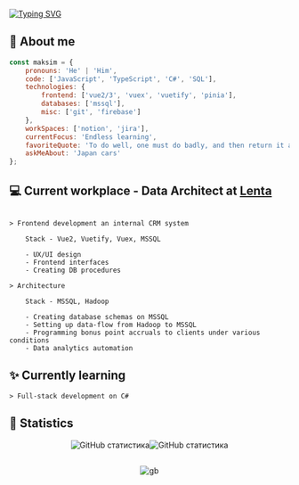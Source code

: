 
[![Typing SVG](https://readme-typing-svg.demolab.com?font=Fira+Code&size=40&pause=5000&random=false&width=1000&height=70&lines=Hi%2C+my+name+is+Maksim)](https://git.io/typing-svg)

## :safety_vest: About me
```javascript
const maksim = {
    pronouns: 'He' | 'Him',
    code: ['JavaScript', 'TypeScript', 'C#', 'SQL'],
    technologies: {
        frontend: ['vue2/3', 'vuex', 'vuetify', 'pinia'],
        databases: ['mssql'],
        misc: ['git', 'firebase']
    },
    workSpaces: ['notion', 'jira'],
    currentFocus: 'Endless learning',
    favoriteQuote: 'To do well, one must do badly, and then return it as it was',
    askMeAbout: 'Japan cars'
};
```
## 💻 Current workplace - Data Architect at [Lenta](https://lenta.com/)

```

> Frontend development an internal CRM system

    Stack - Vue2, Vuetify, Vuex, MSSQL

    - UX/UI design
    - Frontend interfaces
    - Creating DB procedures

> Architecture

    Stack - MSSQL, Hadoop

    - Creating database schemas on MSSQL
    - Setting up data-flow from Hadoop to MSSQL
    - Programming bonus point accruals to clients under various conditions
    - Data analytics automation

```
## :sparkles: Currently learning

```
> Full-stack development on C#

```
## :triangular_flag_on_post: Statistics

<p style="display: flex; justify-content: center;">
  <img src="http://github-profile-summary-cards.vercel.app/api/cards/stats?username=AustinTrueFalse&theme=discord_old_blurple" alt="GitHub статистика"/>  
  <img src="http://github-profile-summary-cards.vercel.app/api/cards/most-commit-language?username=AustinTrueFalse&theme=discord_old_blurple" alt="GitHub статистика"/>
</p>

## 
<p align="center" style="display: flex; justify-content: center;">
  <img src="https://github.com/AustinTrueFalse/AustinTrueFalse/assets/119781577/775b7a7c-f4a4-47b4-bac7-9111cc378242" alt="gb" />
</p>
